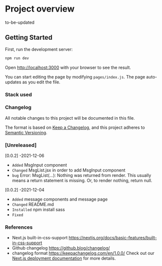 # Project overview

to-be-updated

## Getting Started

First, run the development server:

```bash
npm run dev

```

Open [http://localhost:3000](http://localhost:3000) with your browser to see the result.

You can start editing the page by modifying `pages/index.js`. The page auto-updates as you edit the file.

### Stack used

### Changelog

All notable changes to this project will be documented in this file.

The format is based on [Keep a Changelog](https://keepachangelog.com/en/1.0.0/),
and this project adheres to [Semantic Versioning](https://semver.org/spec/v2.0.0.html).

### [Unreleased]

[0.0.2] -2021-12-06

- `Added` MsgInput component
- `Changed` MsgList.jsx in order to add MsgInput component
- `bug` Error: MsgList(...): Nothing was returned from render. This usually means a return statement is missing. Or, to render nothing, return null.

[0.0.2] -2021-12-04

- `Added` message components and message page
- `Changed` README.md
- `Installed` npm install sass
- `Fixed`

### References

- Next.js built-in-css-support https://nextjs.org/docs/basic-features/built-in-css-support
- Github changelog https://github.blog/changelog/
- changelog format https://keepachangelog.com/en/1.0.0/
  Check out our [Next.js deployment documentation](https://nextjs.org/docs/deployment) for more details.
